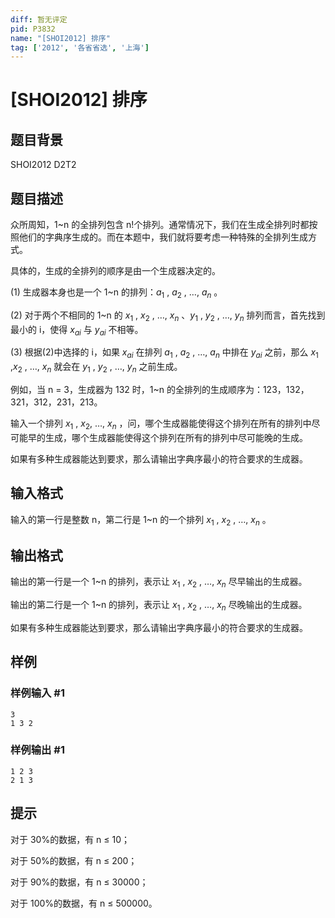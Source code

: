 ```yaml
---
diff: 暂无评定
pid: P3832
name: "[SHOI2012] 排序"
tag: ['2012', '各省省选', '上海']
---
```

# [SHOI2012] 排序
## 题目背景

SHOI2012 D2T2

## 题目描述

众所周知，1~n 的全排列包含 n!个排列。通常情况下，我们在生成全排列时都按照他们的字典序生成的。而在本题中，我们就将要考虑一种特殊的全排列生成方式。

具体的，生成的全排列的顺序是由一个生成器决定的。

(1) 生成器本身也是一个 1~n 的排列：$a_1$ , $a_2$ , …, $a_n$ 。

(2) 对于两个不相同的 1~n 的 $x_1$ , $x_2$ , …, $x_n$ 、$y_1$ , $y_2$ , …, $y_n$ 排列而言，首先找到最小的 i，使得 $x_{ai}$ 与 $y_{ai}$ 不相等。

(3) 根据(2)中选择的 i，如果 $x_{ai}$ 在排列 $a_1$ , $a_2$ , …, $a_n$ 中排在 $y_{ai}$ 之前，那么 $x_1$ ,$x_2$ , …, $x_n$ 就会在 $y_1$ , $y_2$ , …, $y_n$ 之前生成。

例如，当 n = 3，生成器为 132 时，1~n 的全排列的生成顺序为：123，132，321，312，231，213。

输入一个排列 $x_1$ , $x_2$, …, $x_n$ ，问，哪个生成器能使得这个排列在所有的排列中尽可能早的生成，哪个生成器能使得这个排列在所有的排列中尽可能晚的生成。

如果有多种生成器能达到要求，那么请输出字典序最小的符合要求的生成器。

## 输入格式

输入的第一行是整数 n，第二行是 1~n 的一个排列 $x_1$ , $x_2$ , …, $x_n$ 。

## 输出格式

输出的第一行是一个 1~n 的排列，表示让 $x_1$ , $x_2$ , …, $x_n$ 尽早输出的生成器。

输出的第二行是一个 1~n 的排列，表示让 $x_1$ , $x_2$ , …, $x_n$ 尽晚输出的生成器。

如果有多种生成器能达到要求，那么请输出字典序最小的符合要求的生成器。

## 样例

### 样例输入 #1
```
3
1 3 2
```
### 样例输出 #1
```
1 2 3
2 1 3
```
## 提示

对于 30%的数据，有 n ≤ 10；

对于 50%的数据，有 n ≤ 200；

对于 90%的数据，有 n ≤ 30000；

对于 100%的数据，有 n ≤ 500000。

